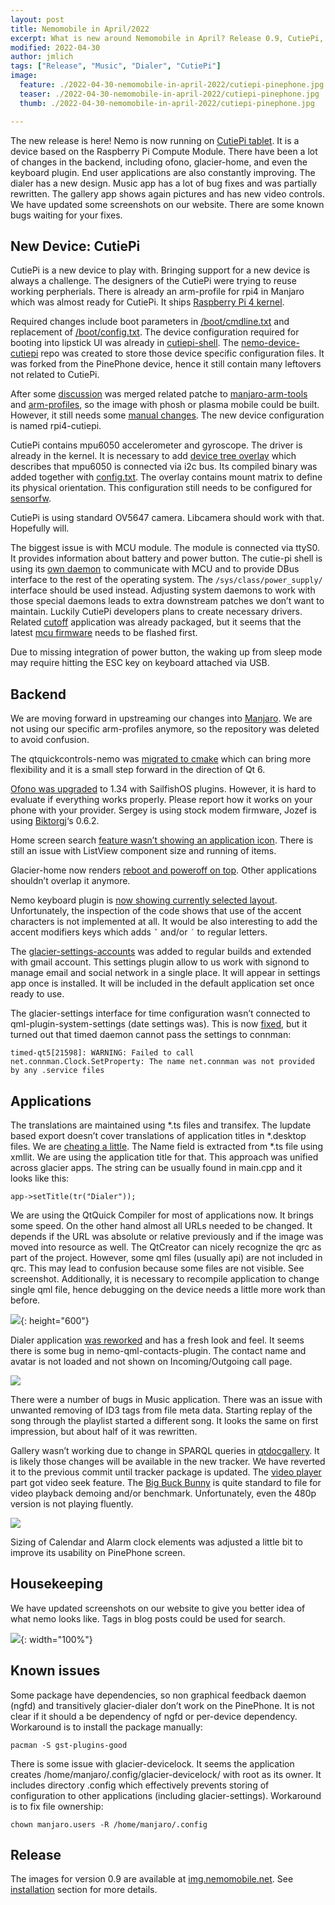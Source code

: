 ```yaml
---
layout: post
title: Nemomobile in April/2022
excerpt: What is new around Nemomobile in April? Release 0.9, CutiePi, reworked dialer, music, new ofono and more..
modified: 2022-04-30
author: jmlich
tags: ["Release", "Music", "Dialer", "CutiePi"]
image:
  feature: ./2022-04-30-nemomobile-in-april-2022/cutiepi-pinephone.jpg
  teaser: ./2022-04-30-nemomobile-in-april-2022/cutiepi-pinephone.jpg
  thumb: ./2022-04-30-nemomobile-in-april-2022/cutiepi-pinephone.jpg

---
```


The new release is here! Nemo is now running on [CutiePi tablet](https://cutiepi.io/). It is a device based on the Raspberry Pi
Compute Module. There have been a lot of changes in the backend, including ofono, glacier-home, and even the keyboard plugin.
End user applications are also constantly improving. The dialer has a new design. Music app has a lot of bug fixes and was
partially rewritten. The gallery app shows again pictures and has new video controls. We have updated some screenshots on
our website. There are some known bugs waiting for your fixes.

## New Device: CutiePi

CutiePi is a new device to play with. Bringing support for a new device is always a challenge. The designers of the CutiePi
were trying to reuse working perpherials. There is already an arm-profile for rpi4 in Manjaro which was almost ready for
CutiePi. It ships [Raspberry Pi 4 kernel](https://gitlab.manjaro.org/manjaro-arm/packages/core/linux-rpi4).

Required changes include boot parameters in [/boot/cmdline.txt](https://gitlab.manjaro.org/manjaro-arm/applications/manjaro-arm-tools/-/commit/d6eec1da0b97cab0287b1e38e93887afd85f85f8)
and replacement of [/boot/config.txt](https://github.com/nemomobile-ux/nemo-packaging/tree/master/cutiepi-kernel-config). The device configuration
required for booting into lipstick UI was already in [cutiepi-shell](https://github.com/cutiepi-io/cutiepi-shell/blob/master/opt/cutiepi-shell/kms.conf).
The [nemo-device-cutiepi](https://github.com/nemomobile-ux/nemo-device-cutiepi) repo was created to store those device specific configuration files.
It was forked from the PinePhone device, hence it still contain many leftovers not related to CutiePi.

After some [discussion](https://forum.manjaro.org/t/shipping-different-config-txt-and-cmdline-txt-for-cutiepi/109175) was merged related
patche to [manjaro-arm-tools](https://gitlab.manjaro.org/manjaro-arm/applications/manjaro-arm-tools/-/issues/53) and
[arm-profiles](https://github.com/manjaro-pinephone/arm-profiles/pull/7/files), so the image with phosh or plasma mobile
could be built. However, it still needs some [manual changes](https://forum.manjaro.org/t/phosh-on-cutiepi/109646).
The new device configuration is named rpi4-cutiepi.

CutiePi contains mpu6050 accelerometer and gyroscope. The driver is already in the kernel. It is necessary
to add [device tree overlay](https://github.com/cutiepi-io/cutiepi-drivers/blob/master/Gyro/mpu6050-i2c5-overlay.dts)
which describes that mpu6050 is connected via i2c bus. Its compiled binary was added together
with [config.txt](https://github.com/nemomobile-ux/nemo-packaging/blob/master/cutiepi-kernel-config/PKGBUILD).
The overlay contains mount matrix to define its physical orientation. This configuration still needs to be configured
for [sensorfw](https://github.com/nemomobile-ux/nemo-device-cutiepi/tree/master/sparse/etc/sensorfw/sensord.conf.d).

CutiePi is using standard OV5647 camera. Libcamera should work with that. Hopefully will.

The biggest issue is with MCU module. The module is connected via ttyS0. It provides information about battery and
power button. The cutie-pi shell is using its [own daemon](https://github.com/cutiepi-io/cutiepi-middleware) to
communicate with MCU and to provide DBus interface to the rest of the operating system. The `/sys/class/power_supply/` interface
should be used instead. Adjusting system daemons to work with those special daemons leads to extra downstream patches we
don’t want to maintain. Luckily CutiePi developers plans to create necessary drivers. Related
[cutoff](https://github.com/nemomobile-ux/nemo-packaging/blob/master/cutiepi-cutoff/PKGBUILD) application was
already packaged, but it seems that the latest [mcu firmware](https://github.com/cutiepi-io/cutiepi-firmware/commit/cfc2b284f2541754f0e19807aade8ff66bb6abff) needs
to be flashed first.

Due to missing integration of power button, the waking up from sleep mode may require hitting the ESC key on keyboard attached via USB.

## Backend

We are moving forward in upstreaming our changes into [Manjaro](https://github.com/manjaro-pinephone/arm-profiles/). We are
not using our specific arm-profiles anymore, so the repository was deleted to avoid confusion.

The qtquickcontrols-nemo was [migrated to cmake](https://github.com/nemomobile-ux/qtquickcontrols-nemo/pull/31) which
can bring more flexibility and it is a small step forward in the direction of Qt 6.

[Ofono was upgraded](https://github.com/nemomobile-ux/nemo-packaging/commit/b0e052a517e1ebce7936ee97b0b32566ebeaf183) to 1.34
with SailfishOS plugins. However, it is hard to evaluate if everything works properly. Please report how it works on your
phone with your provider. Sergey is using stock modem firmware, Jozef is using [Biktorgj](https://github.com/Biktorgj/pinephone_modem_sdk/releases)‘s 0.6.2.

Home screen search [feature wasn’t showing an application icon](https://github.com/nemomobile-ux/glacier-home/commit/1e939bd031384885a1c8a19fbe61f62656564e75).
There is still an issue with ListView component size and running of items.

Glacier-home now renders [reboot and poweroff on top](https://github.com/nemomobile-ux/glacier-home/commit/d341ab2f6ba37430c2e4c94aac32d2248ca3da3e).
Other applications shouldn’t overlap it anymore.

Nemo keyboard plugin is [now showing currently selected layout](https://github.com/nemomobile-ux/maliit-nemo-keyboard/commit/6cb7900e34dd83336d2679a3f3204c2877e7cb6f).
Unfortunately, the inspection of the code shows that use of the accent characters is not implemented at all. It would be also interesting
to add the accent modifiers keys which adds `ˇ` and/or `´` to regular letters.

The [glacier-settings-accounts](https://github.com/nemomobile-ux/glacier-settings-accounts) was added to regular builds and extended with gmail account.
This settings plugin allow to us work with signond to manage email and social network in a single place. It will appear in settings app once is installed.
It will be included in the default application set once ready to use.

The glacier-settings interface for time configuration wasn’t connected to qml-plugin-system-settings (date settings was).
This is now [fixed](https://github.com/nemomobile-ux/glacier-settings/pull/124), but it turned out that timed daemon cannot
pass the settings to connman:

```
timed-qt5[21598]: WARNING: Failed to call net.connman.Clock.SetProperty: The name net.connman was not provided by any .service files
```
## Applications

The translations are maintained using *.ts files and transifex. The lupdate based export doesn’t cover translations of application titles
in *.desktop files. We are [cheating a little](https://github.com/jmlich/translate-desktop/blob/master/extract_localnames.sh). The Name
field is extracted from *.ts file using xmllit. We are using the application title for that. This approach was unified across glacier apps.
The string can be usually found in main.cpp and it looks like this:
```
app->setTitle(tr("Dialer"));
```

We are using the QtQuick Compiler for most of applications now. It brings some speed. On the other hand almost all URLs needed to be changed.
It depends if the URL was absolute or relative previously and if the image was moved into resource as well. The QtCreator can nicely recognize
the qrc as part of the project. However, some qml files (usually api) are not included in qrc. This may lead to confusion because some files
are not visible. See screenshot. Additionally, it is necessary to recompile application to change single qml file, hence debugging on
the device needs a little more work than before.

![](/images/2022-04-30-nemomobile-in-april-2022/qtcreator-screenshot.png){: height="600"}


Dialer application [was reworked](https://github.com/nemomobile-ux/glacier-dialer/commit/a4916b03596bfbe1df04f54e03b400e3425175a6) and has
a fresh look and feel. It seems there is some bug in nemo-qml-contacts-plugin. The contact name and avatar is not loaded and not shown
on Incoming/Outgoing call page.

![](/images/apps/dialer-180.png)

There were a number of bugs in Music application. There was an issue with unwanted removing of ID3 tags from file meta data. Starting replay
of the song through the playlist started a different song. It looks the same on first impression, but about half of it was rewritten.

Gallery wasn’t working due to change in SPARQL queries in [qtdocgallery](https://github.com/sailfishos/qtdocgallery/commit/71a4ac1c7e9cf28a234ab7f8c4246b4b1e5797ed).
It is likely those changes will be available in the new tracker. We have reverted it to the previous commit until tracker package is updated.
The [video player](https://github.com/nemomobile-ux/glacier-gallery/pull/34) part got video seek feature. 
The [Big Buck Bunny](https://peach.blender.org/) is quite standard to file for video playback demoing and/or benchmark.
Unfortunately, even the 480p version is not playing fluently. 

![](/images/apps/gallery-video-180.png)

Sizing of Calendar and Alarm clock elements was adjusted a little bit to improve its usability on PinePhone screen. 

## Housekeeping

We have updated screenshots on our website to give you better idea of what nemo looks like. Tags in blog posts could be used for search. 

![](/images/2022-04-30-nemomobile-in-april-2022/web-screenshots.png){: width="100%"}

## Known issues

Some package have dependencies, so non graphical feedback daemon (ngfd) and transitively glacier-dialer don’t work on the PinePhone.
It is not clear if it should a be dependency of ngfd or per-device dependency. Workaround is to install the package manually:

```
pacman -S gst-plugins-good
```

There is some issue with glacier-devicelock. It seems the application creates /home/manjaro/.config/glacier-devicelock/ with root
as its owner. It includes directory .config which effectively prevents storing of configuration to other applications (including
glacier-settings). Workaround is to fix file ownership:

```
chown manjaro.users -R /home/manjaro/.config
```

## Release

The images for version 0.9 are available at [img.nemomobile.net](https://img.nemomobile.net/). See [installation](/installation/) section for more details.